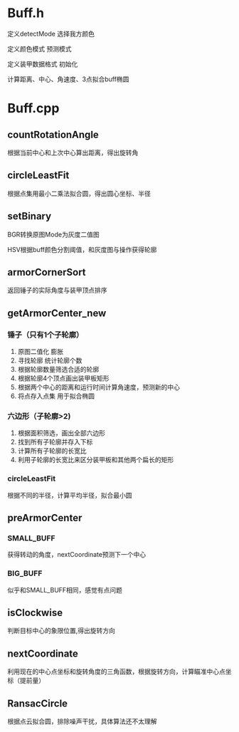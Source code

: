 # Buff.h
定义detectMode 选择我方颜色

定义颜色模式 预测模式

定义装甲数据格式 初始化

计算距离、中心、角速度、3点拟合buff椭圆

# Buff.cpp
## countRotationAngle
根据当前中心和上次中心算出距离，得出旋转角

## circleLeastFit
根据点集用最小二乘法拟合圆，得出圆心坐标、半径

## setBinary
BGR转换原图Mode为灰度二值图

HSV根据buff颜色分割阈值，和灰度图与操作获得轮廓

## armorCornerSort
返回锤子的实际角度与装甲顶点排序

## getArmorCenter_new
### 锤子（只有1个子轮廓）
1. 原图二值化 膨胀
2. 寻找轮廓 统计轮廓个数
3. 根据轮廓数量筛选合适的轮廓
4. 根据轮廓4个顶点画出装甲板矩形
5. 根据两个中心的距离和运行时间计算角速度，预测新的中心
6. 将点存入点集 用于拟合椭圆
### 六边形（子轮廓>2)
1. 根据面积筛选，画出全部六边形
2. 找到所有子轮廓并存入下标
3. 计算所有子轮廓的长宽比
4. 利用子轮廓的长宽比来区分装甲板和其他两个扁长的矩形
### circleLeastFit
根据不同的半径，计算平均半径，拟合最小圆

## preArmorCenter
### SMALL_BUFF
获得转动的角度，nextCoordinate预测下一个中心
### BIG_BUFF
似乎和SMALL_BUFF相同，感觉有点问题

## isClockwise
判断目标中心的象限位置,得出旋转方向

## nextCoordinate
利用现在的中心点坐标和旋转角度的三角函数，根据旋转方向，计算瞄准中心点坐标（提前量）

## RansacCircle
根据点云拟合圆，排除噪声干扰，具体算法还不太理解

